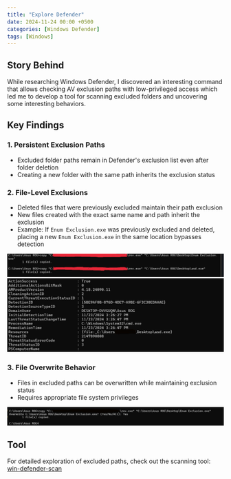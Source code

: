 ```yaml
---
title: "Explore Defender"
date: 2024-11-24 00:00 +0500
categories: [Windows Defender]
tags: [Windows]
---
```


## Story Behind
While researching Windows Defender, I discovered an interesting command that allows checking AV exclusion paths with low-privileged access which led me to develop a tool for scanning excluded folders and uncovering some interesting behaviors.

## Key Findings

### 1. Persistent Exclusion Paths
- Excluded folder paths remain in Defender's exclusion list even after folder deletion
- Creating a new folder with the same path inherits the exclusion status

### 2. File-Level Exclusions
- Deleted files that were previously excluded maintain their path exclusion
- New files created with the exact same name and path inherit the exclusion
- Example: If `Enum Exclusion.exe` was previously excluded and deleted, placing a new `Enum Exclusion.exe` in the same location bypasses detection

![File Exclusion Example](/assets/images/1.jpg)
![Detection Example](/assets/images/2.jpg)

### 3. File Overwrite Behavior
- Files in excluded paths can be overwritten while maintaining exclusion status
- Requires appropriate file system privileges

![Overwrite Example](/assets/images/3.jpg)

## Tool
For detailed exploration of excluded paths, check out the scanning tool: [win-defender-scan](https://github.com/0x-trust/win-defender-scan)